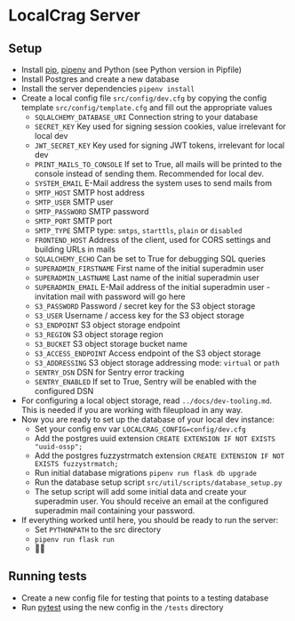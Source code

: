 # LocalCrag Server

## Setup

- Install [pip](https://pip.pypa.io/en/stable/installation/), [pipenv](https://pipenv.pypa.io/en/latest/) and Python (see Python version in Pipfile)
- Install Postgres and create a new database
- Install the server dependencies `pipenv install`
- Create a local config file `src/config/dev.cfg` by copying the config template `src/config/template.cfg` and fill out the appropriate values
    - `SQLALCHEMY_DATABASE_URI` Connection string to your database
    - `SECRET_KEY` Key used for signing session cookies, value irrelevant for local dev
    - `JWT_SECRET_KEY` Key used for signing JWT tokens, irrelevant for local dev
    - `PRINT_MAILS_TO_CONSOLE` If set to True, all mails will be printed to the console instead of sending them. Recommended for local dev.
    - `SYSTEM_EMAIL` E-Mail address the system uses to send mails from
    - `SMTP_HOST` SMTP host address
    - `SMTP_USER` SMTP user
    - `SMTP_PASSWORD` SMTP password
    - `SMTP_PORT` SMTP port
    - `SMTP_TYPE` SMTP type: `smtps`, `starttls`, `plain` or `disabled`
    - `FRONTEND_HOST` Address of the client, used for CORS settings and building URLs in mails
    - `SQLALCHEMY_ECHO` Can be set to True for debugging SQL queries
    - `SUPERADMIN_FIRSTNAME` First name of the initial superadmin user
    - `SUPERADMIN_LASTNAME` Last name of the initial superadmin user
    - `SUPERADMIN_EMAIL` E-Mail address of the initial superadmin user - invitation mail with password will go here
    - `S3_PASSWORD` Password / secret key for the S3 object storage
    - `S3_USER` Username / access key for the S3 object storage
    - `S3_ENDPOINT` S3 object storage endpoint
    - `S3_REGION` S3 object storage region
    - `S3_BUCKET` S3 object storage bucket name
    - `S3_ACCESS_ENDPOINT` Access endpoint of the S3 object storage
    - `S3_ADDRESSING` S3 object storage addressing mode: `virtual` or `path`
    - `SENTRY_DSN` DSN for Sentry error tracking
    - `SENTRY_ENABLED` If set to True, Sentry will be enabled with the configured DSN
- For configuring a local object storage, read `../docs/dev-tooling.md`. This is needed if you are working with fileupload in any way.
- Now you are ready to set up the database of your local dev instance:
  - Set your config env var `LOCALCRAG_CONFIG=config/dev.cfg`
  - Add the postgres uuid extension `CREATE EXTENSION IF NOT EXISTS "uuid-ossp";`
  - Add the postgres fuzzystrmatch extension `CREATE EXTENSION IF NOT EXISTS fuzzystrmatch;`
  - Run initial database migrations `pipenv run flask db upgrade`
  - Run the database setup script `src/util/scripts/database_setup.py`
  - The setup script will add some initial data and create your superadmin user. You should receive an email at the configured superadmin mail containing your password.
- If everything worked until here, you should be ready to run the server:
  - Set `PYTHONPATH` to the src directory
  - `pipenv run flask run` 
  - 🧗🚀

## Running tests

- Create a new config file for testing that points to a testing database
- Run [pytest](https://docs.pytest.org/en/7.1.x/how-to/usage.html) using the new config in the `/tests` directory